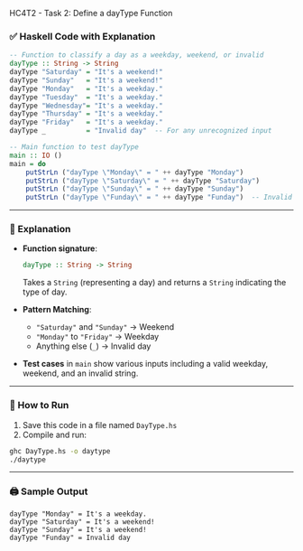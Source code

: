 HC4T2 - Task 2: Define a dayType Function

### ✅ Haskell Code with Explanation

```haskell
-- Function to classify a day as a weekday, weekend, or invalid
dayType :: String -> String
dayType "Saturday" = "It's a weekend!"
dayType "Sunday"   = "It's a weekend!"
dayType "Monday"   = "It's a weekday."
dayType "Tuesday"  = "It's a weekday."
dayType "Wednesday"= "It's a weekday."
dayType "Thursday" = "It's a weekday."
dayType "Friday"   = "It's a weekday."
dayType _          = "Invalid day"  -- For any unrecognized input

-- Main function to test dayType
main :: IO ()
main = do
    putStrLn ("dayType \"Monday\" = " ++ dayType "Monday")
    putStrLn ("dayType \"Saturday\" = " ++ dayType "Saturday")
    putStrLn ("dayType \"Sunday\" = " ++ dayType "Sunday")
    putStrLn ("dayType \"Funday\" = " ++ dayType "Funday")  -- Invalid input
```

---

### 🧠 Explanation

* **Function signature**:

  ```haskell
  dayType :: String -> String
  ```

  Takes a `String` (representing a day) and returns a `String` indicating the type of day.

* **Pattern Matching**:

  * `"Saturday"` and `"Sunday"` → Weekend
  * `"Monday"` to `"Friday"` → Weekday
  * Anything else (`_`) → Invalid day

* **Test cases** in `main` show various inputs including a valid weekday, weekend, and an invalid string.

---

### 🧪 How to Run

1. Save this code in a file named `DayType.hs`
2. Compile and run:

```bash
ghc DayType.hs -o daytype
./daytype
```

---

### 🖨️ Sample Output

```
dayType "Monday" = It's a weekday.
dayType "Saturday" = It's a weekend!
dayType "Sunday" = It's a weekend!
dayType "Funday" = Invalid day
```

